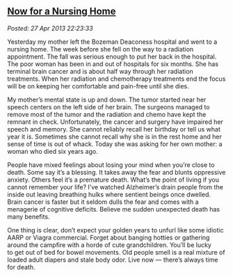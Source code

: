  
[Now for a Nursing Home](http://bakerjd99.wordpress.com/2013/04/27/now-for-a-nursing-home/)
-------------------------------------------------------------------------------------------

*Posted: 27 Apr 2013 22:23:33*

Yesterday my mother left the Bozeman Deaconess hospital and went to a
nursing home. The week before she fell on the way to a radiation
appointment. The fall was serious enough to put her back in the
hospital. The poor woman has been in and out of hospitals for six
months. She has terminal brain cancer and is about half way through her
radiation treatments. When her radiation and chemotherapy treatments end
the focus will be on keeping her comfortable and pain-free until she
dies.

My mother’s mental state is up and down. The tumor started near her
speech centers on the left side of her brain. The surgeons managed to
remove most of the tumor and the radiation and chemo have kept the
remnant in check. Unfortunately, the cancer and surgery have impaired
her speech and memory. She cannot reliably recall her birthday or tell
us what year it is. Sometimes she cannot recall why she is in the rest
home and her sense of time is out of whack. Today she was asking for her
own mother: a woman who died six years ago.

People have mixed feelings about losing your mind when you’re close to
death. Some say it’s a blessing. It takes away the fear and blunts
oppressive anxiety. Others feel it’s a premature death. What’s the point
of living if you cannot remember your life? I’ve watched Alzheimer’s
drain people from the inside out leaving breathing hulks where sentient
beings once dwelled. Brain cancer is faster but it seldom dulls the fear
and comes with a menagerie of cognitive deficits. Believe me sudden
unexpected death has many benefits.

One thing is clear, don’t expect your golden years to unfurl like some
idiotic AARP or Viagra commercial. Forget about banging hotties or
gathering around the campfire with a horde of cute grandchildren. You’ll
be lucky to get out of bed for bowel movements. Old people smell is a
real mixture of loaded adult diapers and stale body odor. Live now —
there’s always time for death.
